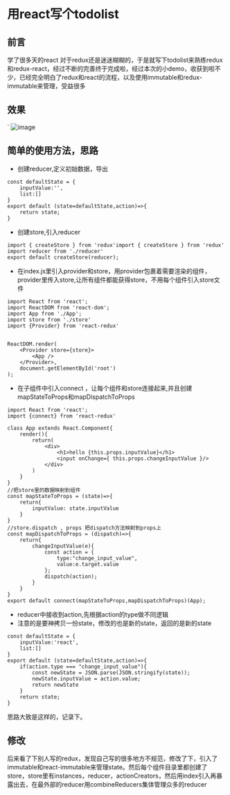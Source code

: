 # 用react写个todolist

## 前言 

学了很多天的react 对于redux还是迷迷糊糊的，于是就写下todolist来熟练redux和redux-react，经过不断的完善终于完成啦，经过本次的小demo，收获到啦不少，已经完全明白了redux和react的流程，以及使用immutable和redux-immutable来管理，受益很多

## 效果
`
![image](https://songjintao.cn/wp-content/uploads/2020/05/QQ20200517-154419.png)

## 简单的使用方法，思路

* 创建reducer,定义初始数据，导出

```
const defaultState = {
    inputValue:'',
    list:[]
}
export default (state=defaultState,action)=>{
    return state;
}
```
* 创建store,引入reducer

```
import { createStore } from 'redux'import { createStore } from 'redux'
import reducer from './reducer'
export default createStore(reducer);
```
* 在index.js里引入provider和store，用provider包裹着需要渲染的组件，provider里传入store,让所有组件都能获得store，不用每个组件引入store文件
```
import React from 'react';
import ReactDOM from 'react-dom';
import App from './App';
import store from './store'
import {Provider} from 'react-redux'


ReactDOM.render(
    <Provider store={store}>
        <App />
    </Provider>,
    document.getElementById('root')
);
```

* 在子组件中引入connect ，让每个组件和store连接起来,并且创建mapStateToProps和mapDispatchToProps

```
import React from 'react';
import {connect} from 'react-redux'

class App extends React.Component{
    render(){
		return(
		    <div>
				<h1>hello {this.props.inputValue}</h1>
				<input onChange={ this.props.changeInputValue }/>
		    </div>
		)
	}
}
//把store里的数据映射到组件
const mapStateToProps = (state)=>{
	return{
		inputValue: state.inputValue
	}
}
//store.dispatch , props 把dispatch方法映射到props上
const mapDispatchToProps = (dispatch)=>{
	return{
		changeInputValue(e){
			const action = {
				type:"change_input_value",
				value:e.target.value
			};
			dispatch(action);
		}
	}
}
export default connect(mapStateToProps,mapDispatchToProps)(App);
```

* reducer中接收到action,先根据action的type做不同逻辑
* 注意的是要神拷贝一份state，修改的也是新的state，返回的是新的state

```
const defaultState = {
    inputValue:'react',
    list:[]
}
export default (state=defaultState,action)=>{
    if(action.type === "change_input_value"){
        const newState = JSON.parse(JSON.stringify(state));
        newState.inputValue = action.value;
        return newState
    }
    return state;
}
```

思路大致是这样的，记录下。

## 修改

后来看了下别人写的redux，发现自己写的很多地方不规范，修改了下，引入了immutable和react-immutable来管理state。然后每个组件目录里都创建了store，store里有instances，reducer，actionCreators，然后用index引入再暴露出去，在最外部的reducer用combineReducers集体管理众多的reducer
